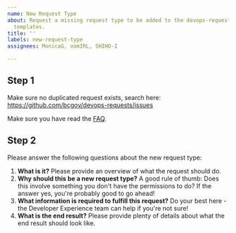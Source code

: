 ```yaml
---
name: New Request Type
about: Request a missing request type to be added to the devops-requests list of issue
  templates.
title: ''
labels: new-request-type
assignees: MonicaG, oomIRL, SHIHO-I

---
```


## Step 1
Make sure no duplicated request exists, search here:
https://github.com/bcgov/devops-requests/issues

Make sure you have read the [FAQ](https://github.com/bcgov/devops-requests/).


## Step 2
Please answer the following questions about the new request type:

1. **What is it?** Please provide an overview of what the request should do.
2. **Why should this be a new request type?** A good rule of thumb: Does this involve something you don't have the permissions to do? If the answer yes, you're probably good to go ahead!
3. **What information is required to fulfill this request?** Do your best here - the Developer Experience team can help if you're not sure!
4. **What is the end result?** Please provide plenty of details about what the end result should look like.
